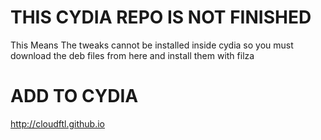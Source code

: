 # THIS CYDIA REPO IS NOT FINISHED 
This Means The tweaks cannot be installed inside cydia so you must download the deb files from here and install them with filza

# ADD TO CYDIA
http://cloudftl.github.io
